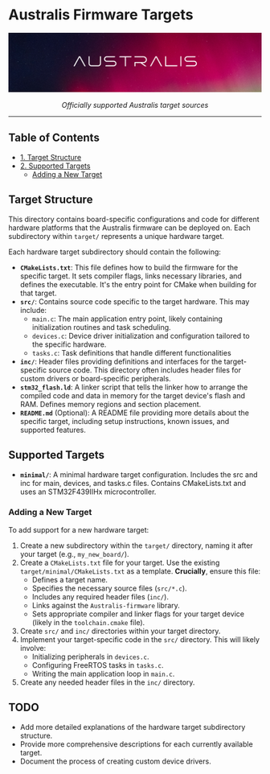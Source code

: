 	
# Australis Firmware Targets

![](/img/banner.png)

<div align="center">


*Officially supported Australis target sources*
</div>

---
## Table of Contents
<!-- mtoc-start -->
* [1. Target Structure](#target-structure)
* [2. Supported Targets](#supported-targets)
  * [Adding a New Target](#adding-a-new-target)
<!-- mtoc-end -->

## Target Structure

This directory contains board-specific configurations and code for different hardware platforms that the Australis firmware can be deployed on. Each subdirectory within `target/` represents a unique hardware target.

Each hardware target subdirectory should contain the following:

*   **`CMakeLists.txt`**:  This file defines how to build the firmware for the specific target. It sets compiler flags, links necessary libraries, and defines the executable.  It's the entry point for CMake when building for that target.
*   **`src/`**: Contains source code specific to the target hardware. This may include:
    *   `main.c`: The main application entry point, likely containing initialization routines and task scheduling.
    *   `devices.c`:  Device driver initialization and configuration tailored to the specific hardware.
    *   `tasks.c`: Task definitions that handle different functionalities
*   **`inc/`**: Header files providing definitions and interfaces for the target-specific source code. This directory often includes header files for custom drivers or board-specific peripherals.
*   **`stm32_flash.ld`**: A linker script that tells the linker how to arrange the compiled code and data in memory for the target device's flash and RAM. Defines memory regions and section placement.
*   **`README.md`** (Optional):  A README file providing more details about the specific target, including setup instructions, known issues, and supported features.

## Supported Targets

*   **`minimal/`**: A minimal hardware target configuration. Includes the src and inc for main, devices, and tasks.c files. Contains CMakeLists.txt and uses an STM32F439IIHx microcontroller.

### Adding a New Target

To add support for a new hardware target:

1.  Create a new subdirectory within the `target/` directory, naming it after your target (e.g., `my_new_board/`).
2.  Create a `CMakeLists.txt` file for your target.  Use the existing `target/minimal/CMakeLists.txt` as a template.  **Crucially**, ensure this file:
    *   Defines a target name.
    *   Specifies the necessary source files (`src/*.c`).
    *   Includes any required header files (`inc/`).
    *   Links against the `Australis-firmware` library.
    *   Sets appropriate compiler and linker flags for your target device (likely in the `toolchain.cmake` file).
3.  Create `src/` and `inc/` directories within your target directory.
4.  Implement your target-specific code in the `src/` directory. This will likely involve:
    *   Initializing peripherals in `devices.c`.
    *   Configuring FreeRTOS tasks in `tasks.c`.
    *   Writing the main application loop in `main.c`.
5.  Create any needed header files in the `inc/` directory.

## TODO

*   Add more detailed explanations of the hardware target subdirectory structure.
*   Provide more comprehensive descriptions for each currently available target.
*   Document the process of creating custom device drivers.
